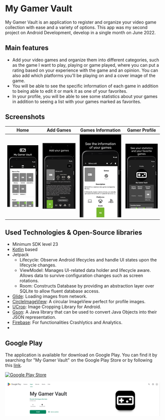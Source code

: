 # My Gamer Vault
My Gamer Vault is an application to register and organize your video game collection with ease and a variety of options.
This app was my second project on Android Development, develop in a single month on June 2022.

## Main features
- Add your video games and organize them into different categories, such as the game I want to play, playing or game played, where you can put a rating based on your experience with the game and an opinion. You can also add which platforms you'll be playing on and a cover image of the game. 
- You will be able to see the specific information of each game in addition to being able to edit it or mark it as one of your favorites. 
- In your profile, you will be able to see some statistics about your games in addition to seeing a list with your games marked as favorites.

## Screenshots
| Home | Add Games | Games Information | Gamer Profile |
| ---- | --------- | ----------------- | ------------- |
| ![Home](screenshots/Home.png) | ![Add Games](screenshots/AddGames.png) | ![Games Information](screenshots/GamesInformation.png) | ![Gamer Profile](screenshots/GamerProfile.png) |

## Used Technologies & Open-Source libraries
- Minimum SDK level 23
- [Kotlin](https://kotlinlang.org/) based
- Jetpack
	- Lifecycle: Observe Android lifecycles and handle UI states upon the lifecycle changes.
	- ViewModel: Manages UI-related data holder and lifecycle aware. Allows data to survive configuration changes such as screen rotations.
	- Room: Constructs Database by providing an abstraction layer over SQLite to allow fluent database access.
- [Glide](https://github.com/bumptech/glide): Loading images from network.
- [CircleImageView](https://github.com/hdodenhof/CircleImageView): A circular ImageView perfect for profile images.
- [UCrop](https://github.com/Yalantis/uCrop): Image Cropping Library for Android.
- [Gson](https://github.com/google/gson): A Java library that can be used to convert Java Objects into their JSON representation.
- [Firebase](https://firebase.google.com/): For functionalities Crashlytics and Analytics.
- 
## Google Play
The application is available for download on Google Play. You can find it by searching for "My Gamer Vault" on the Google Play Store or by following this [link](https://play.google.com/store/apps/details?id=com.domberdev.mygamervault).

[![Google Play Store](https://play.google.com/intl/en_us/badges/images/generic/en_badge_web_generic.png)](https://play.google.com/store/apps/details?id=com.domberdev.mygamervault)

![Google Play](screenshots/GooglePlay.jpg)
